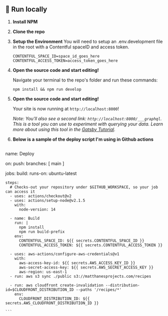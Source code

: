 ## 🚀 Run locally

1.  **Install NPM**

2.  **Clone the repo**

3.  **Setup the Environment**
    You will need to setup an .env.development file in the root with a Contentful spaceID and access token. 

    ```shell
    CONTENTFUL_SPACE_ID=space_id_goes_here
    CONTENTFUL_ACCESS_TOKEN=access_token_goes_here
    ```

4.  **Open the source code and start editing!**

    Navigate your terminal to the repo's folder and run these commands:

    ```shell
    npm install && npm run develop
    ```

5.  **Open the source code and start editing!**

    Your site is now running at `http://localhost:8000`!

    _Note: You'll also see a second link: _`http://localhost:8000/___graphql`_. This is a tool you can use to experiment with querying your data. Learn more about using this tool in the [Gatsby Tutorial](https://www.gatsbyjs.com/docs/tutorial/part-4/#use-graphiql-to-explore-the-data-layer-and-write-graphql-queries)._

6.  **Below is a sample of the deploy script I'm using in Github actions**

    ```shell
name: Deploy

on:
  push:
    branches: [ main ]

jobs:
  build:
    runs-on: ubuntu-latest

    steps:
      # Checks-out your repository under $GITHUB_WORKSPACE, so your job can access it
      - uses: actions/checkout@v2
      - uses: actions/setup-node@v2.1.5
        with:
          node-version: 14
          
      - name: Build
        run: |
          npm install
          npm run build-prefix
        env:
          CONTENTFUL_SPACE_ID: ${{ secrets.CONTENTFUL_SPACE_ID }}
          CONTENTFUL_ACCESS_TOKEN: ${{ secrets.CONTENTFUL_ACCESS_TOKEN }}

      - uses: aws-actions/configure-aws-credentials@v1
        with:
          aws-access-key-id: ${{ secrets.AWS_ACCESS_KEY_ID }}
          aws-secret-access-key: ${{ secrets.AWS_SECRET_ACCESS_KEY }}
          aws-region: us-east-1
      - run: aws s3 sync ./public s3://matthanesprojects.com/recipes

      - run: aws cloudfront create-invalidation --distribution-id=$CLOUDFRONT_DISTRIBUTION_ID --paths '/recipes/*'
        env:
          CLOUDFRONT_DISTRIBUTION_ID: ${{ secrets.AWS_CLOUDFRONT_DISTRIBUTION_ID }}

    ```